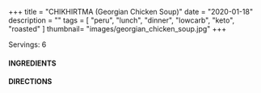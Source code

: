 +++
title = "CHIKHIRTMA (Georgian Chicken Soup)"
date = "2020-01-18"
description = ""
tags = [
    "peru",
    "lunch",
    "dinner",
    "lowcarb",
    "keto",
    "roasted"
]
thumbnail= "images/georgian_chicken_soup.jpg"
+++

Servings: 6 <!--more-->

#### INGREDIENTS 



#### DIRECTIONS 

